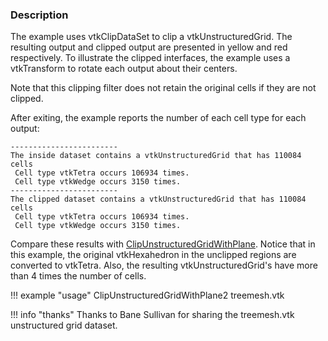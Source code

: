 ### Description

The example uses vtkClipDataSet to clip a vtkUnstructuredGrid. The resulting output and clipped output are presented in yellow and red respectively. To illustrate the clipped interfaces, the example uses a vtkTransform to rotate each output about their centers.

Note that this clipping filter does not retain the original cells if they are not clipped.

After exiting, the example reports the number of each cell type for each output:

``` text
------------------------
The inside dataset contains a vtkUnstructuredGrid that has 110084 cells
 Cell type vtkTetra occurs 106934 times.
 Cell type vtkWedge occurs 3150 times.
------------------------
The clipped dataset contains a vtkUnstructuredGrid that has 110084 cells
 Cell type vtkTetra occurs 106934 times.
 Cell type vtkWedge occurs 3150 times.
```

Compare these results with [ClipUnstructuredGridWithPlane](../ClipUnstructuredGridWithPlane). Notice that in this example, the original vtkHexahedron in the unclipped regions are converted to vtkTetra. Also, the resulting vtkUnstructuredGrid's have more than 4 times the number of cells.

!!! example "usage"
    ClipUnstructuredGridWithPlane2 treemesh.vtk

!!! info "thanks"
    Thanks to Bane Sullivan for sharing the treemesh.vtk unstructured grid dataset.
    